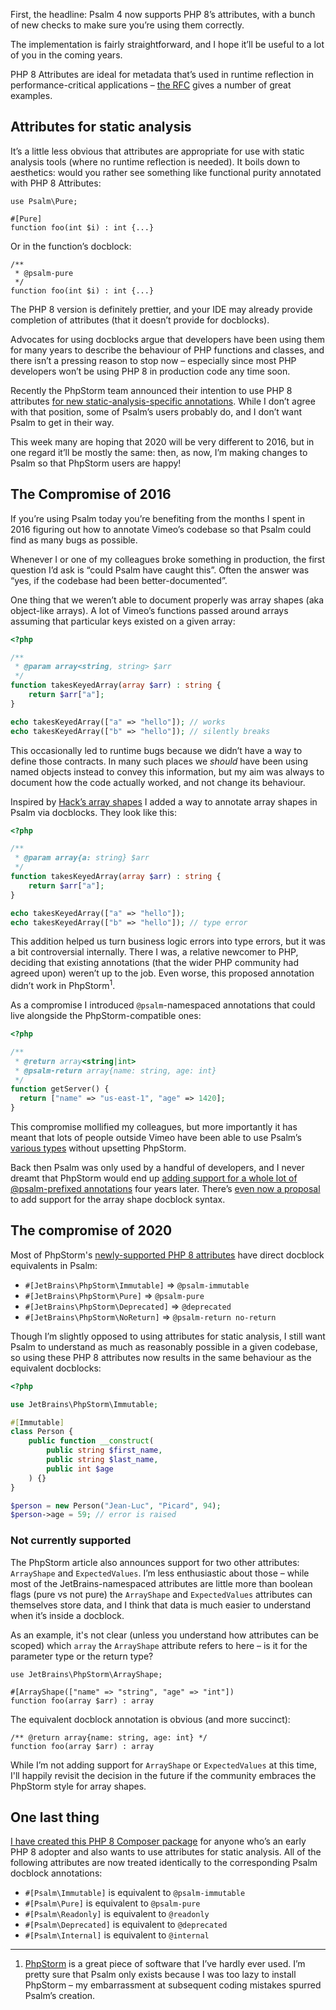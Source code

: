 <!--
  title: Psalm supports PHP 8 Attributes
  date: 2020-11-02 08:00:00
  author: Matt Brown
  author_link: https://twitter.com/mattbrowndev
-->

First, the headline: Psalm 4 now supports PHP 8’s attributes, with a bunch of new checks to make sure you’re using them correctly.

The implementation is fairly straightforward, and I hope it’ll be useful to a lot of you in the coming years.

PHP 8 Attributes are ideal for metadata that’s used in runtime reflection in performance-critical applications – [the RFC](https://wiki.php.net/rfc/attributes_v2) gives a number of great examples.

## Attributes for static analysis

It’s a little less obvious that attributes are appropriate for use with static analysis tools (where no runtime reflection is needed). It boils down to aesthetics: would you rather see something like functional purity annotated with PHP 8 Attributes:

```
use Psalm\Pure;

#[Pure]
function foo(int $i) : int {...} 
```

Or in the function’s docblock:

```
/**
 * @psalm-pure 
 */
function foo(int $i) : int {...} 
```

The PHP 8 version is definitely prettier, and your IDE may already provide completion of attributes (that it doesn’t provide for docblocks).

Advocates for using docblocks argue that developers have been using them for many years to describe the behaviour of PHP functions and classes, and there isn’t a pressing reason to stop now – especially since most PHP developers won’t be using PHP 8 in production code any time soon.

Recently the PhpStorm team announced their intention to use PHP 8 attributes [for new static-analysis-specific annotations](https://blog.jetbrains.com/phpstorm/2020/10/phpstorm-2020-3-eap-4/). While I don’t agree with that position, some of Psalm’s users probably do, and I don’t want Psalm to get in their way.

This week many are hoping that 2020 will be very different to 2016, but in one regard it’ll be mostly the same: then, as now, I’m making changes to Psalm so that PhpStorm users are happy!

## The Compromise of 2016
 
If you’re using Psalm today you’re benefiting from the months I spent in 2016 figuring out how to annotate Vimeo’s codebase so that Psalm could find as many bugs as possible.

Whenever I or one of my colleagues broke something in production, the first question I’d ask is “could Psalm have caught this”. Often the answer was “yes, if the codebase had been better-documented”.

One thing that we weren’t able to document properly was array shapes (aka object-like arrays). A lot of Vimeo’s functions passed around arrays assuming that particular keys existed on a given array:

```php
<?php

/**
 * @param array<string, string> $arr
 */
function takesKeyedArray(array $arr) : string {
    return $arr["a"];
}

echo takesKeyedArray(["a" => "hello"]); // works
echo takesKeyedArray(["b" => "hello"]); // silently breaks
```

This occasionally led to runtime bugs because we didn’t have a way to define those contracts. In many such places we _should_ have been using named objects instead to convey this information, but my aim was always to document how the code actually worked, and not change its behaviour.

Inspired by [Hack’s array shapes](https://docs.hhvm.com/hack/built-in-types/shapes) I added a way to annotate array shapes in Psalm via docblocks. They look like this:

```php
<?php

/**
 * @param array{a: string} $arr
 */
function takesKeyedArray(array $arr) : string {
    return $arr["a"];
}

echo takesKeyedArray(["a" => "hello"]);
echo takesKeyedArray(["b" => "hello"]); // type error
``` 

This addition helped us turn business logic errors into type errors, but it was a bit controversial internally. There I was, a relative newcomer to PHP, deciding that existing annotations (that the wider PHP community had agreed upon) weren’t up to the job. Even worse, this proposed annotation didn’t work in PhpStorm<sup>1</sup>.

As a compromise I introduced `@psalm`-namespaced annotations that could live alongside the PhpStorm-compatible ones:

```php
<?php

/**
 * @return array<string|int>
 * @psalm-return array{name: string, age: int}
 */
function getServer() {
  return ["name" => "us-east-1", "age" => 1420];
}
``` 

This compromise mollified my colleagues, but more importantly it has meant that lots of people outside Vimeo have been able to use Psalm’s [various types](https://psalm.dev/docs/annotating_code/type_syntax/atomic_types/) without upsetting PhpStorm.

Back then Psalm was only used by a handful of developers, and I never dreamt that PhpStorm would end up [adding support for a whole lot of @psalm-prefixed annotations](https://blog.jetbrains.com/phpstorm/2020/10/phpstorm-2020-3-eap-2/) four years later. There’s [even now a proposal](https://youtrack.jetbrains.com/issue/WI-56038) to add support for the array shape docblock syntax.

## The compromise of 2020

Most of PhpStorm's [newly-supported PHP 8 attributes](https://blog.jetbrains.com/phpstorm/2020/10/phpstorm-2020-3-eap-4/) have direct docblock equivalents in Psalm:

- `#[JetBrains\PhpStorm\Immutable]` => `@psalm-immutable`
- `#[JetBrains\PhpStorm\Pure]` => `@psalm-pure`
- `#[JetBrains\PhpStorm\Deprecated]` => `@deprecated`
- `#[JetBrains\PhpStorm\NoReturn]` => `@psalm-return no-return`

Though I’m slightly opposed to using attributes for static analysis, I still want Psalm to understand as much as reasonably possible in a given codebase, so using these PHP 8 attributes now results in the same behaviour as the equivalent docblocks:

```php
<?php

use JetBrains\PhpStorm\Immutable;

#[Immutable]
class Person {
    public function __construct(
        public string $first_name,
        public string $last_name,
        public int $age
    ) {}
}

$person = new Person("Jean-Luc", "Picard", 94);
$person->age = 59; // error is raised
```

### Not currently supported

The PhpStorm article also announces support for two other attributes: `ArrayShape` and `ExpectedValues`. I’m less enthusiastic about those – while most of the JetBrains-namespaced attributes are little more than boolean flags (pure vs not pure) the `ArrayShape` and `ExpectedValues` attributes can themselves store data, and I think that data is much easier to understand when it’s inside a docblock.

As an example, it's not clear (unless you understand how attributes can be scoped) which `array` the `ArrayShape` attribute refers to here – is it for the parameter type or the return type?

```
use JetBrains\PhpStorm\ArrayShape;

#[ArrayShape(["name" => "string", "age" => "int"])
function foo(array $arr) : array
```

The equivalent docblock annotation is obvious (and more succinct):

```
/** @return array{name: string, age: int} */
function foo(array $arr) : array
```

While I’m not adding support for `ArrayShape` or `ExpectedValues` at this time, I'll happily revisit the decision in the future if the community embraces the PhpStorm style for array shapes.

## One last thing

[I have created this PHP 8 Composer package](https://github.com/psalm/psalm-attributes) for anyone who’s an early PHP 8 adopter and also wants to use attributes for static analysis. All of the following attributes are now treated identically to the corresponding Psalm docblock annotations:

- `#[Psalm\Immutable]` is equivalent to `@psalm-immutable`
- `#[Psalm\Pure]` is equivalent to `@psalm-pure`
- `#[Psalm\Readonly]` is equivalent to `@readonly`
- `#[Psalm\Deprecated]` is equivalent to `@deprecated`
- `#[Psalm\Internal]` is equivalent to `@internal`

---

1. [PhpStorm](https://blog.jetbrains.com/phpstorm/) is a great piece of software that I’ve hardly ever used. I’m pretty sure that Psalm only exists because I was too lazy to install PhpStorm – my embarrassment at subsequent coding mistakes spurred Psalm’s creation.
